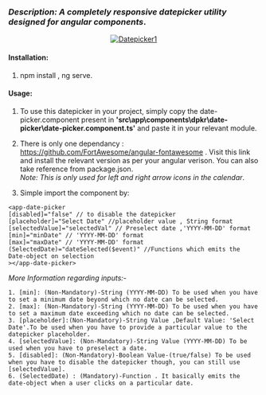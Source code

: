 ### *Description: A completely responsive datepicker utility designed for angular components*.

<p align="center"><a href="https://imgbb.com/"><img src="https://i.ibb.co/0K05Sy2/Datepicker1.png" alt="Datepicker1" border="0"></a></p>

#### Installation:
1. npm install , ng serve.

#### Usage:
1. To use this datepicker in your project, simply copy the date-picker.component present in **'src\app\components\dpkr\date-picker\date-picker.component.ts'** and paste it in your relevant module.

2. There is only one dependancy : https://github.com/FortAwesome/angular-fontawesome . Visit this link and install the relevant version as per your angular verison. You can also take reference from package.json. <br/> *Note: This is only used for left and right arrow icons in the calendar*.

3. Simple import the component by: 
```
<app-date-picker
[disabled]="false" // to disable the datepicker
[placeholder]="Select Date" //placeholder value , String format
[selectedValue]="selectedVal" // Preselect date ,'YYYY-MM-DD' format
[min]="minDate" // 'YYYY-MM-DD' format
[max]="maxDate" // 'YYYY-MM-DD' format
(SelectedDate)="dateSelected($event)" //Functions which emits the Date-object on selection
></app-date-picker>
```
*More Information regarding inputs:-*
```
1. [min]: (Non-Mandatory)-String (YYYY-MM-DD) To be used when you have to set a minimum date beyond which no date can be selected.
2. [max]: (Non-Mandatory)-String (YYYY-MM-DD) To be used when you have to set a maximum date exceeding which no date can be selected.
3. [placeholder]:(Non-Mandatory)-String Value ,Default Value: 'Select Date'.To be used when you have to provide a particular value to the datepicker placeholder.
4. [selectedValue]: (Non-Mandatory)-String Value (YYYY-MM-DD) To be used when you have to preselect a date.
5. [disabled]: (Non-Mandatory)-Boolean Value-(true/false) To be used when you have to disable the datepicker though, you can still use [selectedValue].
6. (SelectedDate) : (Mandatory)-Function . It basically emits the date-object when a user clicks on a particular date.

```
